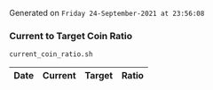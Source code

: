 Generated on `Friday 24-September-2021 at 23:56:08`

### Current to Target Coin Ratio
`current_coin_ratio.sh`

Date|Current|Target|Ratio
---|---|---|---
